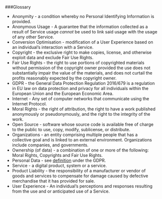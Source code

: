 ###Glossary

*   Anonymity - a condition whereby no Personal Identifying Information is provided.
*   Anonymous Usage - A guarantee that the information collected as a result of Service usage _cannot_ be used to link said usage with the usage of any other Service.
*   Conversion Optimisation - modification of a User Experience based on an individual’s interaction with a Service.
*   Copyright - the exclusive right to make copies, license, and otherwise exploit data and exclude Fair Use Rights. 
*   Fair Use Rights - the right to use portions of copyrighted materials without permission of the copyright owner provided the use does not substantially impair the value of the materials, and does not curtail the profits reasonably expected by the copyright owner.
*   GDPR - the General Data Protection Regulation 2016/679 is a regulation in EU law on data protection and privacy for all individuals within the European Union and the European Economic Area. 
*   Internet - Any set of computer networks that communicate using the Internet Protocol.
*   Moral Rights - the right of attribution, the right to have a work published anonymously or pseudonymously, and the right to the integrity of the work.
*   Open Source - software whose source code is available free of charge to the public to use, copy, modify, sublicense, or distribute.
*   Organizations - an entity comprising multiple people that has a collective goal and is linked to an external environment. Organizations include companies, and governments. 
*   Ownership (of data) - a combination of one or more of the following: Moral Rights, Copyrights and Fair Use Rights.
*   Personal Data - see [definition](https://gdpr-info.eu/art-4-gdpr/) under the GDPR. 
*   Service - a digital product, system or a service.
*   Product Liability - the responsibility of a manufacturer or vendor of goods and services to compensate for damage caused by defective merchandise that it has provided for sale.
*   User Experience - An individual’s perceptions and responses resulting from the use and or anticipated use of a Service.

